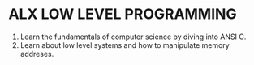 # ALX LOW LEVEL PROGRAMMING
1. Learn the fundamentals of computer science by diving into ANSI C.
2. Learn about low level systems and how to manipulate memory addreses.

